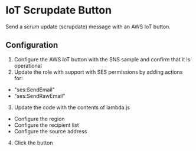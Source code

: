 # IoT Scrupdate Button

Send a scrum update (scrupdate) message with an AWS IoT button.

## Configuration

1. Configure the AWS IoT button with the SNS sample and confirm that it is operational
2. Update the role with support with SES permissions by adding actions for:
  - "ses:SendEmail"
  - "ses:SendRawEmail"
3. Update the code with the contents of lambda.js
  - Configure the region
  - Configure the recipient list
  - Configure the source address
4. Click the button
